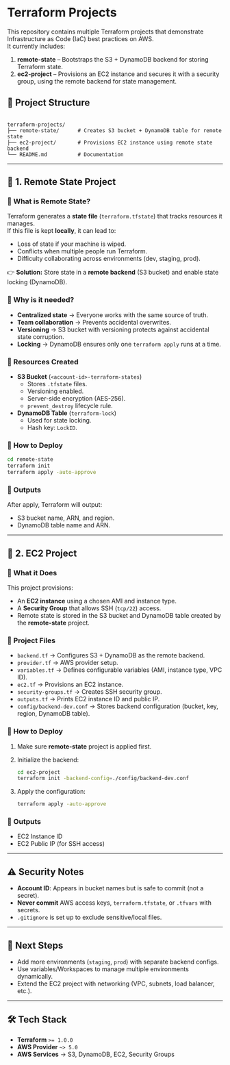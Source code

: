 # Terraform Projects

This repository contains multiple Terraform projects that demonstrate Infrastructure as Code (IaC) best practices on AWS.  
It currently includes:

1. **remote-state** – Bootstraps the S3 + DynamoDB backend for storing Terraform state.
2. **ec2-project** – Provisions an EC2 instance and secures it with a security group, using the remote backend for state management.

## 📂 Project Structure

```

terraform-projects/
├── remote-state/      # Creates S3 bucket + DynamoDB table for remote state
├── ec2-project/       # Provisions EC2 instance using remote state backend
└── README.md          # Documentation

````

---

## 🚀 1. Remote State Project

### 🔹 What is Remote State?
Terraform generates a **state file** (`terraform.tfstate`) that tracks resources it manages.  
If this file is kept **locally**, it can lead to:
- Loss of state if your machine is wiped.
- Conflicts when multiple people run Terraform.
- Difficulty collaborating across environments (dev, staging, prod).

👉 **Solution:** Store state in a **remote backend** (S3 bucket) and enable state locking (DynamoDB).  

### 🔹 Why is it needed?
- **Centralized state** → Everyone works with the same source of truth.
- **Team collaboration** → Prevents accidental overwrites.
- **Versioning** → S3 bucket with versioning protects against accidental state corruption.
- **Locking** → DynamoDB ensures only one `terraform apply` runs at a time.

### 🔹 Resources Created
- **S3 Bucket** (`<account-id>-terraform-states`)  
  - Stores `.tfstate` files.
  - Versioning enabled.
  - Server-side encryption (AES-256).
  - `prevent_destroy` lifecycle rule.
- **DynamoDB Table** (`terraform-lock`)  
  - Used for state locking.
  - Hash key: `LockID`.

### 🔹 How to Deploy
```bash
cd remote-state
terraform init
terraform apply -auto-approve
````

### 🔹 Outputs

After apply, Terraform will output:

* S3 bucket name, ARN, and region.
* DynamoDB table name and ARN.

---

## 🚀 2. EC2 Project

### 🔹 What it Does

This project provisions:

* An **EC2 instance** using a chosen AMI and instance type.
* A **Security Group** that allows SSH (`tcp/22`) access.
* Remote state is stored in the S3 bucket and DynamoDB table created by the **remote-state** project.

### 🔹 Project Files

* `backend.tf` → Configures S3 + DynamoDB as the remote backend.
* `provider.tf` → AWS provider setup.
* `variables.tf` → Defines configurable variables (AMI, instance type, VPC ID).
* `ec2.tf` → Provisions an EC2 instance.
* `security-groups.tf` → Creates SSH security group.
* `outputs.tf` → Prints EC2 instance ID and public IP.
* `config/backend-dev.conf` → Stores backend configuration (bucket, key, region, DynamoDB table).

### 🔹 How to Deploy

1. Make sure **remote-state** project is applied first.
2. Initialize the backend:

   ```bash
   cd ec2-project
   terraform init -backend-config=./config/backend-dev.conf
   ```
3. Apply the configuration:

   ```bash
   terraform apply -auto-approve
   ```

### 🔹 Outputs

* EC2 Instance ID
* EC2 Public IP (for SSH access)

---

## ⚠️ Security Notes

* **Account ID**: Appears in bucket names but is safe to commit (not a secret).
* **Never commit** AWS access keys, `terraform.tfstate`, or `.tfvars` with secrets.
* `.gitignore` is set up to exclude sensitive/local files.

---

## 📖 Next Steps

* Add more environments (`staging`, `prod`) with separate backend configs.
* Use variables/Workspaces to manage multiple environments dynamically.
* Extend the EC2 project with networking (VPC, subnets, load balancer, etc.).

---

## 🛠️ Tech Stack

* **Terraform** `>= 1.0.0`
* **AWS Provider** `~> 5.0`
* **AWS Services** → S3, DynamoDB, EC2, Security Groups
